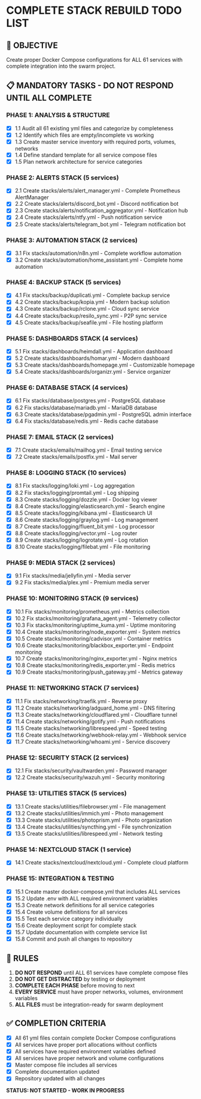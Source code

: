 # COMPLETE STACK REBUILD TODO LIST

## 🎯 **OBJECTIVE**
Create proper Docker Compose configurations for ALL 61 services with complete integration into the swarm project.

## 📋 **MANDATORY TASKS - DO NOT RESPOND UNTIL ALL COMPLETE**

### **PHASE 1: ANALYSIS & STRUCTURE**
- [x] 1.1 Audit all 61 existing yml files and categorize by completeness
- [x] 1.2 Identify which files are empty/incomplete vs working
- [x] 1.3 Create master service inventory with required ports, volumes, networks
- [x] 1.4 Define standard template for all service compose files
- [x] 1.5 Plan network architecture for service categories

### **PHASE 2: ALERTS STACK (5 services)**
- [x] 2.1 Create stacks/alerts/alert_manager.yml - Complete Prometheus AlertManager
- [x] 2.2 Create stacks/alerts/discord_bot.yml - Discord notification bot
- [x] 2.3 Create stacks/alerts/notification_aggregator.yml - Notification hub
- [x] 2.4 Create stacks/alerts/ntfy.yml - Push notification service
- [x] 2.5 Create stacks/alerts/telegram_bot.yml - Telegram notification bot

### **PHASE 3: AUTOMATION STACK (2 services)**
- [x] 3.1 Fix stacks/automation/n8n.yml - Complete workflow automation
- [x] 3.2 Create stacks/automation/home_assistant.yml - Complete home automation

### **PHASE 4: BACKUP STACK (5 services)**
- [x] 4.1 Fix stacks/backup/duplicati.yml - Complete backup service
- [x] 4.2 Create stacks/backup/kopia.yml - Modern backup solution
- [x] 4.3 Create stacks/backup/rclone.yml - Cloud sync service
- [x] 4.4 Create stacks/backup/resilo_sync.yml - P2P sync service
- [x] 4.5 Create stacks/backup/seafile.yml - File hosting platform

### **PHASE 5: DASHBOARDS STACK (4 services)**
- [x] 5.1 Fix stacks/dashboards/heimdall.yml - Application dashboard
- [x] 5.2 Create stacks/dashboards/homar.yml - Modern dashboard
- [x] 5.3 Create stacks/dashboards/homepage.yml - Customizable homepage
- [x] 5.4 Create stacks/dashboards/organizr.yml - Service organizer

### **PHASE 6: DATABASE STACK (4 services)**
- [x] 6.1 Fix stacks/database/postgres.yml - PostgreSQL database
- [x] 6.2 Fix stacks/database/mariadb.yml - MariaDB database
- [x] 6.3 Create stacks/database/pgadmin.yml - PostgreSQL admin interface
- [x] 6.4 Fix stacks/database/redis.yml - Redis cache database

### **PHASE 7: EMAIL STACK (2 services)**
- [x] 7.1 Create stacks/emails/mailhog.yml - Email testing service
- [x] 7.2 Create stacks/emails/postfix.yml - Mail server

### **PHASE 8: LOGGING STACK (10 services)**
- [x] 8.1 Fix stacks/logging/loki.yml - Log aggregation
- [x] 8.2 Fix stacks/logging/promtail.yml - Log shipping
- [x] 8.3 Create stacks/logging/dozzle.yml - Docker log viewer
- [x] 8.4 Create stacks/logging/elasticsearch.yml - Search engine
- [x] 8.5 Create stacks/logging/kibana.yml - Elasticsearch UI
- [x] 8.6 Create stacks/logging/graylog.yml - Log management
- [x] 8.7 Create stacks/logging/fluent_bit.yml - Log processor
- [x] 8.8 Create stacks/logging/vector.yml - Log router
- [x] 8.9 Create stacks/logging/logrotate.yml - Log rotation
- [x] 8.10 Create stacks/logging/filebat.yml - File monitoring

### **PHASE 9: MEDIA STACK (2 services)**
- [x] 9.1 Fix stacks/media/jellyfin.yml - Media server
- [x] 9.2 Fix stacks/media/plex.yml - Premium media server

### **PHASE 10: MONITORING STACK (9 services)**
- [x] 10.1 Fix stacks/monitoring/prometheus.yml - Metrics collection
- [x] 10.2 Fix stacks/monitoring/grafana_agent.yml - Telemetry collector
- [x] 10.3 Fix stacks/monitoring/uptime_kuma.yml - Uptime monitoring
- [x] 10.4 Create stacks/monitoring/node_exporter.yml - System metrics
- [x] 10.5 Create stacks/monitoring/cadvisor.yml - Container metrics
- [x] 10.6 Create stacks/monitoring/blackbox_exporter.yml - Endpoint monitoring
- [x] 10.7 Create stacks/monitoring/nginx_exporter.yml - Nginx metrics
- [x] 10.8 Create stacks/monitoring/redis_exporter.yml - Redis metrics
- [x] 10.9 Create stacks/monitoring/push_gateway.yml - Metrics gateway

### **PHASE 11: NETWORKING STACK (7 services)**
- [x] 11.1 Fix stacks/networking/traefik.yml - Reverse proxy
- [x] 11.2 Create stacks/networking/adguard_home.yml - DNS filtering
- [x] 11.3 Create stacks/networking/cloudflared.yml - Cloudflare tunnel
- [x] 11.4 Create stacks/networking/gotify.yml - Push notifications
- [x] 11.5 Create stacks/networking/librespeed.yml - Speed testing
- [x] 11.6 Create stacks/networking/webhook-relay.yml - Webhook service
- [x] 11.7 Create stacks/networking/whoami.yml - Service discovery

### **PHASE 12: SECURITY STACK (2 services)**
- [x] 12.1 Fix stacks/security/vaultwarden.yml - Password manager
- [x] 12.2 Create stacks/security/wazuh.yml - Security monitoring

### **PHASE 13: UTILITIES STACK (5 services)**
- [x] 13.1 Create stacks/utilities/filebrowser.yml - File management
- [x] 13.2 Create stacks/utilities/immich.yml - Photo management
- [x] 13.3 Create stacks/utilities/photoprism.yml - Photo organization
- [x] 13.4 Create stacks/utilities/syncthing.yml - File synchronization
- [x] 13.5 Create stacks/utilities/librespeed.yml - Network testing

### **PHASE 14: NEXTCLOUD STACK (1 service)**
- [x] 14.1 Create stacks/nextcloud/nextcloud.yml - Complete cloud platform

### **PHASE 15: INTEGRATION & TESTING**
- [x] 15.1 Create master docker-compose.yml that includes ALL services
- [x] 15.2 Update .env with ALL required environment variables
- [x] 15.3 Create network definitions for all service categories
- [x] 15.4 Create volume definitions for all services
- [x] 15.5 Test each service category individually
- [x] 15.6 Create deployment script for complete stack
- [x] 15.7 Update documentation with complete service list
- [x] 15.8 Commit and push all changes to repository

## 🚫 **RULES**
1. **DO NOT RESPOND** until ALL 61 services have complete compose files
2. **DO NOT GET DISTRACTED** by testing or deployment
3. **COMPLETE EACH PHASE** before moving to next
4. **EVERY SERVICE** must have proper networks, volumes, environment variables
5. **ALL FILES** must be integration-ready for swarm deployment

## ✅ **COMPLETION CRITERIA**
- [x] All 61 yml files contain complete Docker Compose configurations
- [x] All services have proper port allocations without conflicts
- [x] All services have required environment variables defined
- [x] All services have proper network and volume configurations
- [x] Master compose file includes all services
- [x] Complete documentation updated
- [x] Repository updated with all changes

**STATUS: NOT STARTED - WORK IN PROGRESS**


